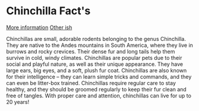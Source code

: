 # Chinchilla Fact's


[More information](https://angela7201.github.io/Gonzoa.github.io/)     [Other ish](https://twitter.com/dreamwastaken/status/1600613353210126337)


Chinchillas are small, adorable rodents belonging to the genus Chinchilla. They are native to the Andes mountains in South America, where they live in burrows and rocky crevices. Their dense fur and long tails help them survive in cold, windy climates. Chinchillas are popular pets due to their social and playful nature, as well as their unique appearance. They have large ears, big eyes, and a soft, plush fur coat. Chinchillas are also known for their intelligence – they can learn simple tricks and commands, and they can even be litter-box trained. Chinchillas require regular care to stay healthy, and they should be groomed regularly to keep their fur clean and free of tangles. With proper care and attention, chinchillas can live for up to 20 years!

